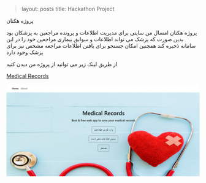 > layout: posts
> title: Hackathon Project

پروژه هکتان

پروژه هکتان امسال من سایتی برای مدیریت اطلاعات و پرونده مراجعین به پزشکان بود بدین صورت که پزشک می تواند اطلاعات و سوابق بیماری مراجعین خود را در این سامانه ذخیره کند همچنین امکان جستجو برای یافتن اطلاعات مراجعه مشخص نیز برای پزشک وجود دارد

از طریق لینک زیر می توانید از پروژه من دیدن کنید 

[Medical Records](http://99522149.pythonanywhere.com/home/)


![alt text](../assets/images/Untitled.png)
